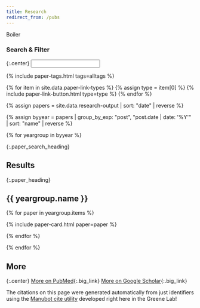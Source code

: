 ```yaml
---
title: Research
redirect_from: /pubs
---
```


Boiler

### Search & Filter

{:.center}
<input class="paper_search">

{% include paper-tags.html tags=alltags %}

<p class="center">
  {% for item in site.data.paper-link-types %}
  {% assign type = item[0] %}
  {% include paper-link-button.html type=type %}
  {% endfor %}
</p>

<!-- get paper data from json -->
{% assign papers = site.data.research-output | sort: "date" | reverse %}

<!-- group data by year -->
{% assign byyear = papers | group_by_exp: "post", "post.date | date: '%Y'" | sort: "name" | reverse %}

<!-- loop through year groups -->
{% for yeargroup in byyear %}

{:.paper_search_heading}
## Results

{:.paper_heading}
## {{ yeargroup.name }}

<!-- loop through all papers in this year group -->
{% for paper in yeargroup.items %}

{% include paper-card.html paper=paper %}

{% endfor %}

{% endfor %}

## More

{:.center}
[<i class="fas fa-book-open icon_with_text"></i>More on PubMed](https://pubmed.ncbi.nlm.nih.gov/?term=stajich+jason){:.big_link}
[<i class="fab fa-google icon_with_text"></i>More on Google Scholar](http://scholar.google.com/citations?hl=en&user=t_YIP5UAAAAJ){:.big_link}

The citations on this page were generated automatically from just identifiers using the [Manubot cite utility](https://github.com/manubot/manubot#cite) developed right here in the Greene Lab!

<script src="https://cdnjs.cloudflare.com/ajax/libs/mark.js/8.11.1/mark.min.js"></script>
